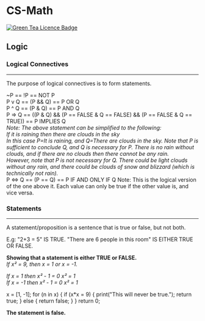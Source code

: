 # CS-Math
[![Green Tea Licence Badge](https://img.shields.io/badge/LICENCE-Green%20Tea-brightgreen.svg?link=https://github.com/DragonStuff/GreenTeaLicence&link=https://github.com/DragonStuff/GreenTeaLicence)](https://github.com/DragonStuff/GreenTeaLicence)

## Logic

### Logical Connectives
___

The purpose of logical connectives is to form statements.

~P == !P == NOT P    
P v Q == (P && Q) == P OR Q    
P ^ Q == (P & Q) == P AND Q    
P => Q == ((P & Q) && (P == FALSE & Q == FALSE) && (P == FALSE & Q == TRUE)) == P IMPLIES Q    
_Note: The above statement can be simplified to the following:_    
_If it is raining then there are clouds in the sky_    
_In this case P=It is raining, and Q=There are clouds in the sky. Note that P is sufficient to conclude Q, and Q is necessary for P. There is no rain without clouds, and if there are no clouds then there cannot be any rain._    
_However, note that P is not necessary for Q. There could be light clouds without any rain, and there could be clouds of snow and blizzard (which is technically not rain)._    
P <=> Q == (P == Q) == P IF AND ONLY IF Q
Note: This is the logical version of the one above it. Each value can only be true if the other value is, and vice versa.


### Statements
___

A statement/proposition is a sentence that is true or false, but not both.

E.g: "2+3 = 5" IS TRUE. "There are 6 people in this room" IS EITHER TRUE OR FALSE.

__Showing that a statement is either TRUE or FALSE.__    
_If x² = 9, then x = 1 or x = -1._

_If x = 1 then x² - 1 = 0 x² = 1_    
_If x = -1 then x² - 1 = 0 x² = 1_

  x = [1, -1];
  for (n in x) {
    if (x*x = 9) {
      print("This will never be true.");
      return true;
    } else {
      return false;
    }
  }
  return 0;
  

__The statement is false.__


